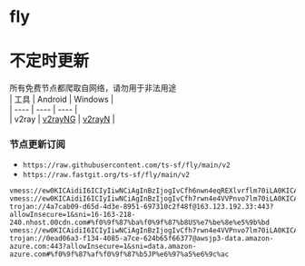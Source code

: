# fly
# 不定时更新
所有免费节点都爬取自网络，请勿用于非法用途  
|  工具  | Android  | Windows  |  
|  ----  | ----   | ----  |  
| v2ray  | [v2rayNG](https://github.com/2dust/v2rayNG/releases) | [v2rayN](https://github.com/2dust/v2rayN/releases) |  
  
### 节点更新订阅  
- `https://raw.githubusercontent.com/ts-sf/fly/main/v2`  
- `https://raw.fastgit.org/ts-sf/fly/main/v2`  
``` 
vmess://ew0KICAidiI6ICIyIiwNCiAgInBzIjogIvCfh6nwn4eqREXlvrflm70iLA0KICAiYWRkIjogIjEwNC4yMS42My4xMTciLA0KICAicG9ydCI6ICI4MDgwIiwNCiAgImlkIjogIjdkNjk5OTZmLWNiOGEtNGM2Ny1jYmU1LWQ3MmE2NzJhMDkwMiIsDQogICJhaWQiOiAiMCIsDQogICJzY3kiOiAiYXV0byIsDQogICJuZXQiOiAid3MiLA0KICAidHlwZSI6ICJub25lIiwNCiAgImhvc3QiOiAiMTA0LjIxLjYzLjExNyIsDQogICJwYXRoIjogIi91aXRzcnQiLA0KICAidGxzIjogIiIsDQogICJzbmkiOiAiIg0KfQ==
vmess://ew0KICAidiI6ICIyIiwNCiAgInBzIjogIvCfh7rwn4e4VVPnvo7lm70iLA0KICAiYWRkIjogIjE3Mi42Ny4xNDUuMTE2IiwNCiAgInBvcnQiOiAiODA4MCIsDQogICJpZCI6ICI2ZDY4Y2ZjMi0zNmU1LTQzMmQtYjZmMi01ZmY0MzFjZDQzMWIiLA0KICAiYWlkIjogIjAiLA0KICAic2N5IjogImF1dG8iLA0KICAibmV0IjogIndzIiwNCiAgInR5cGUiOiAibm9uZSIsDQogICJob3N0IjogIjE3Mi42Ny4xNDUuMTE2IiwNCiAgInBhdGgiOiAiL3VpdHNydCIsDQogICJ0bHMiOiAiIiwNCiAgInNuaSI6ICIiDQp9
trojan://4a7cab09-d65d-4d3e-8951-697310c2f48f@163.123.192.33:443?allowInsecure=1&sni=16-163-218-240.nhost.00cdn.com#%f0%9f%87%ba%f0%9f%87%b8US%e7%be%8e%e5%9b%bd
vmess://ew0KICAidiI6ICIyIiwNCiAgInBzIjogIvCfh7rwn4e4VVPnvo7lm70iLA0KICAiYWRkIjogIjE0Mi4wLjE0MC4xODgiLA0KICAicG9ydCI6ICI1MTU5MiIsDQogICJpZCI6ICI0MTgwNDhhZi1hMjkzLTRiOTktOWIwYy05OGNhMzU4MGRkMjQiLA0KICAiYWlkIjogIjAiLA0KICAic2N5IjogImF1dG8iLA0KICAibmV0IjogInRjcCIsDQogICJ0eXBlIjogIm5vbmUiLA0KICAiaG9zdCI6ICIxNDIuMC4xNDAuMTg4IiwNCiAgInBhdGgiOiAiL3dvcmtlckNvbmZpZyIsDQogICJ0bHMiOiAiIiwNCiAgInNuaSI6ICIiDQp9
trojan://0ead06a3-f134-4085-a7ce-624b65f66377@awsjp3-data.amazon-azure.com:443?allowInsecure=1&sni=data.amazon-azure.com#%f0%9f%87%af%f0%9f%87%b5JP%e6%97%a5%e6%9c%ac
```